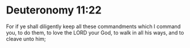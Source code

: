 # Deuteronomy 11:22

For if ye shall diligently keep all these commandments which I command you, to do them, to love the LORD your God, to walk in all his ways, and to cleave unto him;